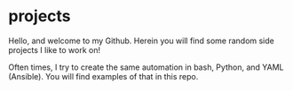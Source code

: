 # projects
Hello, and welcome to my Github. Herein you will find some random side projects I like to work on!

Often times, I try to create the same automation in bash, Python, and YAML (Ansible). You will find examples of that in this repo.
